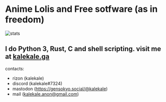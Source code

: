 # Anime Lolis and Free sotfware (as in freedom)

![stats](https://github-readme-stats.vercel.app/api?username=0kalekale&show_icons=true)

## I do Python 3, Rust, C and shell scripting. visit me at [kalekale.ga](http://kalekale.ga/) 

contacts:
  - rizon (kalekale)
  - discord (kalekale#7324)
  - mastodon (https://gensokyo.social/@kalekale)
  - mail (kalekale.anon@gmail.com)
